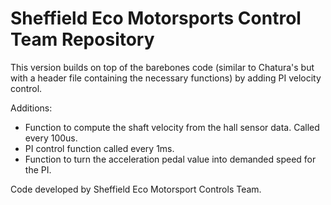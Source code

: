 # Sheffield Eco Motorsports Control Team Repository

This version builds on top of the barebones code (similar to Chatura's but with a header file containing the necessary functions) by adding PI velocity control.

Additions:
  * Function to compute the shaft velocity from the hall sensor data. Called every 100us.
  * PI control function called every 1ms.
  * Function to turn the acceleration pedal value into demanded speed for the PI.

Code developed by Sheffield Eco Motorsport Controls Team.
